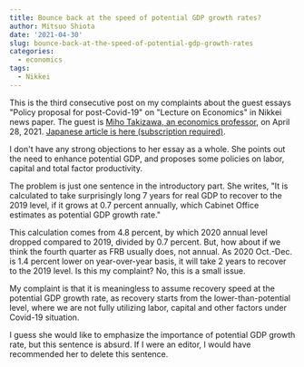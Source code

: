 ```yaml
---
title: Bounce back at the speed of potential GDP growth rates?
author: Mitsuo Shiota
date: '2021-04-30'
slug: bounce-back-at-the-speed-of-potential-gdp-growth-rates
categories:
  - economics
tags:
  - Nikkei
---
```


This is the third consecutive post on my complaints about the guest essays "Policy proposal for post-Covid-19" on "Lecture on Economics" in Nikkei news paper. The guest is [Miho Takizawa, an economics professor,](https://www.univ.gakushuin.ac.jp/eco/en/education/professor/list/eco/takizawa.html) on April 28, 2021. [Japanese article is here (subscription required)](https://www.nikkei.com/article/DGXZQOCD1944Y0Z10C21A4000000/).

I don't have any strong objections to her essay as a whole. She points out the need to enhance potential GDP, and proposes some policies on labor, capital and total factor productivity.

The problem is just one sentence in the introductory part. She writes, "It is calculated to take surprisingly long 7 years for real GDP to recover to the 2019 level, if it grows at 0.7 percent annually, which Cabinet Office estimates as potential GDP growth rate."

This calculation comes from 4.8 percent, by which 2020 annual level dropped compared to 2019, divided by 0.7 percent. But, how about if we think the fourth quarter as FRB usually does, not annual. As 2020 Oct.-Dec. is 1.4 percent lower on year-over-year basis, it will take 2 years to recover to the 2019 level. Is this my complaint? No, this is a small issue.

My complaint is that it is meaningless to assume recovery speed at the potential GDP growth rate, as recovery starts from the lower-than-potential level, where we are not fully utilizing labor, capital and other factors under Covid-19 situation.

I guess she would like to emphasize the importance of potential GDP growth rate, but this sentence is absurd. If I were an editor, I would have recommended her to delete this sentence.
